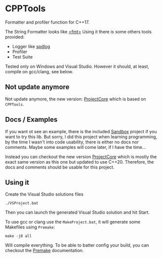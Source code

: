 # CPPTools

Formatter and profiler function for C++17.

The String Formatter looks like [&lt;fmt&gt;](https://github.com/fmtlib/fmt)
Using it there is some others tools provided:
- Logger like [spdlog](https://github.com/gabime/spdlog)
- Profiler
- Test Suite

Tested only on Windows and Visual Studio. However it should, at least, compile on gcc/clang, see below.

## Not update anymore

Not update anymore, the new version: [ProjectCore](https://github.com/0-Sacha/ProjectCore) which is based on `CPPTools`.

## Docs / Examples

If you want ot see an example, there is the included [Sandbox](Sandbox/src/Sandbox.cpp) project if you want to try this lib.
But sorry, I did this project when learning programming, by the time I wasn't into code usability, there is either no docs nor comments.
Maybe some examples will come later, if I have the time...

Instead you can checkout the new version [ProjectCore](https://github.com/0-Sacha/ProjectCore) which is mostly the exact same version as this one but updated to use C++20.
Therefore, the docs and comments should be usable for this project.

## Using it

Create the Visual Studio solutions files
```
./VSProject.bat
```
Then you can launch the generated Visual Studio solution and hit Start.

To use gcc or clang use the `MakeProject.bat`, it will generate some Makefiles using `Premake`:
```
make -j8 all
```
Will compile everything. To be able to batter config your build, you can checkout the [Premake](https://premake.github.io/docs/using-premake) documentation.
